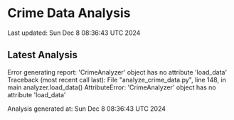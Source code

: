 # Crime Data Analysis
Last updated: Sun Dec  8 08:36:43 UTC 2024

## Latest Analysis
Error generating report: 'CrimeAnalyzer' object has no attribute 'load_data'
Traceback (most recent call last):
  File "analyze_crime_data.py", line 148, in main
    analyzer.load_data()
AttributeError: 'CrimeAnalyzer' object has no attribute 'load_data'


Analysis generated at: Sun Dec  8 08:36:43 UTC 2024
